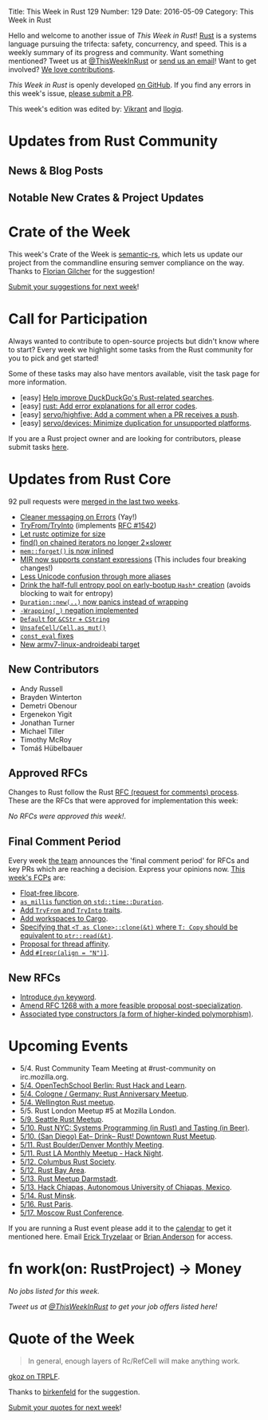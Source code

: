 Title: This Week in Rust 129
Number: 129
Date: 2016-05-09
Category: This Week in Rust

Hello and welcome to another issue of *This Week in Rust*!
[Rust](http://rust-lang.org) is a systems language pursuing the trifecta:
safety, concurrency, and speed. This is a weekly summary of its progress and
community. Want something mentioned? Tweet us at [@ThisWeekInRust](https://twitter.com/ThisWeekInRust) or [send us an
email](mailto:corey@octayn.net?subject=This%20Week%20in%20Rust%20Suggestion)!
Want to get involved? [We love
contributions](https://github.com/rust-lang/rust/blob/master/CONTRIBUTING.md).

*This Week in Rust* is openly developed [on GitHub](https://github.com/cmr/this-week-in-rust).
If you find any errors in this week's issue, [please submit a PR](https://github.com/cmr/this-week-in-rust/pulls).

This week's edition was edited by: [Vikrant](https://github.com/nasa42) and [llogiq](https://github.com/llogiq).

# Updates from Rust Community

## News & Blog Posts



## Notable New Crates & Project Updates



# Crate of the Week

This week's Crate of the Week is [semantic-rs](https://github.com/semantic-rs/semantic-rs), which lets us update our project from the commandline ensuring semver compliance on the way. Thanks to [Florian Gilcher](https://users.rust-lang.org/users/skade) for the suggestion!

[Submit your suggestions for next week][submit_crate]!

[submit_crate]: https://users.rust-lang.org/t/crate-of-the-week/2704

# Call for Participation

Always wanted to contribute to open-source projects but didn't know where to start?
Every week we highlight some tasks from the Rust community for you to pick and get started!

Some of these tasks may also have mentors available, visit the task page for more information.

* [easy] [Help improve DuckDuckGo's Rust-related searches](https://www.reddit.com/r/rust/comments/4gujbf/help_improve_duckduckgos_rustrelated_searches/).
* [easy] [rust: Add error explanations for all error codes](https://github.com/rust-lang/rust/issues/32777).
* [easy] [servo/highfive: Add a comment when a PR receives a push](https://github.com/servo/highfive/issues/101).
* [easy] [servo/devices: Minimize duplication for unsupported platforms](https://github.com/servo/devices/issues/8).

If you are a Rust project owner and are looking for contributors, please submit tasks [here][guidelines].

[guidelines]: https://users.rust-lang.org/t/twir-call-for-participation/4821

# Updates from Rust Core

92 pull requests were [merged in the last two weeks][merged].

[merged]: https://github.com/issues?q=is%3Apr+org%3Arust-lang+is%3Amerged+merged%3A2016-05-02..2016-05-09

* [Cleaner messaging on Errors](https://github.com/rust-lang/rust/pull/32756) (Yay!)
* [TryFrom/TryInto](https://github.com/rust-lang/rust/pull/33426) (implements [RFC #1542](https://github.com/rust-lang/rfcs/blob/master/text/1542-try-from.md))
* [Let rustc optimize for size](https://github.com/rust-lang/rust/pull/32386)
* [find() on chained iterators no longer 2×slower](https://github.com/rust-lang/rust/pull/33289)
* [`mem::forget()` is now inlined](https://github.com/rust-lang/rust/pull/33357)
* [MIR now supports constant expressions](https://github.com/rust-lang/rust/pull/33130) (This includes four breaking changes!)
* [Less Unicode confusion through more aliases](https://github.com/rust-lang/rust/pull/33128/files)
* [Drink the half-full entropy pool on early-bootup `Hash*` creation](https://github.com/rust-lang/rust/pull/33086) (avoids blocking to wait for entropy)
* [`Duration::new(..)` now panics instead of wrapping](https://github.com/rust-lang/rust/pull/33072)
* [`-Wrapping(_)` negation implemented](https://github.com/rust-lang/rust/pull/33067)
* [`Default` for `&CStr` + `CString`](https://github.com/rust-lang/rust/pull/32990)
* [`UnsafeCell/Cell.as_mut()`](https://github.com/rust-lang/rust/pull/32565)
* [`const_eval` fixes](https://github.com/rust-lang/rust/pull/33339)
* [New armv7-linux-androideabi target](https://github.com/rust-lang/rust/pull/33414)

## New Contributors

* Andy Russell
* Brayden Winterton
* Demetri Obenour
* Ergenekon Yigit
* Jonathan Turner
* Michael Tiller
* Timothy McRoy
* Tomáš Hübelbauer

## Approved RFCs

Changes to Rust follow the Rust [RFC (request for comments)
process](https://github.com/rust-lang/rfcs#rust-rfcs). These
are the RFCs that were approved for implementation this week:

*No RFCs were approved this week!*.

## Final Comment Period

Every week [the team](https://rust-lang.org/team.html) announces the
'final comment period' for RFCs and key PRs which are reaching a
decision. Express your opinions now. [This week's FCPs][fcp] are:

[fcp]: https://github.com/rust-lang/rfcs/labels/final-comment-period

* [Float-free libcore](https://github.com/rust-lang/rfcs/pull/1596).
* [`as_millis` function on `std::time::Duration`](https://github.com/rust-lang/rfcs/pull/1547).
* [Add `TryFrom` and `TryInto` traits](https://github.com/rust-lang/rfcs/pull/1542).
* [Add workspaces to Cargo](https://github.com/rust-lang/rfcs/pull/1525).
* [Specifying that `<T as Clone>::clone(&t)` where `T: Copy` should be equivalent to `ptr::read(&t)`](https://github.com/rust-lang/rfcs/pull/1521).
* [Proposal for thread affinity](https://github.com/rust-lang/rfcs/pull/1480).
* [Add `#[repr(align = "N")]`](https://github.com/rust-lang/rfcs/pull/1358).

## New RFCs

* [Introduce `dyn` keyword](https://github.com/rust-lang/rfcs/pull/1603).
* [Amend RFC 1268 with a more feasible proposal post-specialization](https://github.com/rust-lang/rfcs/pull/1600).
* [Associated type constructors (a form of higher-kinded polymorphism)](https://github.com/rust-lang/rfcs/pull/1598).

# Upcoming Events

* 5/4. Rust Community Team Meeting at #rust-community on irc.mozilla.org.
* [5/4. OpenTechSchool Berlin: Rust Hack and Learn](http://www.meetup.com/opentechschool-berlin/).
* [5/4. Cologne / Germany: Rust Anniversary Meetup](http://www.meetup.com/de-DE/Rust-Cologne-Bonn/events/230641335/).
* [5/4. Wellington Rust meetup](http://www.meetup.com/Wellington-Rust-Meetup/events/230650719/).
* 5/5. Rust London Meetup #5 at Mozilla London.
* [5/9. Seattle Rust Meetup](https://www.eventbrite.com/e/mozilla-rust-seattle-meetup-tickets-12222326307?aff=erelexporg).
* [5/10. Rust NYC: Systems Programming (in Rust) and Tasting (in Beer)](http://www.meetup.com/Rust-NYC/events/230401806/).
* [5/10. (San Diego) Eat– Drink– Rust! Downtown Rust Meetup](http://www.meetup.com/San-Diego-Rust/events/230492925/).
* [5/11. Rust Boulder/Denver Monthly Meeting](http://www.meetup.com/Rust-Boulder-Denver/).
* [5/11. Rust LA Monthly Meetup - Hack Night](http://www.meetup.com/Rust-Los-Angeles/events/230365091/).
* [5/12. Columbus Rust Society](http://www.meetup.com/columbus-rs/).
* [5/12. Rust Bay Area](http://www.meetup.com/Rust-Bay-Area/events/230624722/).
* [5/13. Rust Meetup Darmstadt](http://www.meetup.com/de-DE/Rust-Rhein-Main/events/230396961/).
* [5/13. Hack Chiapas, Autonomous University of Chiapas, Mexico](http://hackchiapas.com/).
* [5/14. Rust Minsk](http://www.meetup.com/Rust-%D0%B2-%D0%9C%D0%B8%D0%BD%D1%81%D0%BA%D0%B5/events/229283305/).
* [5/16. Rust Paris](http://www.meetup.com/Rust-Paris).
* [5/17. Moscow Rust Conference](https://rustycrate.ru/%D0%BD%D0%BE%D0%B2%D0%BE%D1%81%D1%82%D0%B8/2016/04/25/colaboratory-rust.html).

If you are running a Rust event please add it to the [calendar] to get
it mentioned here. Email [Erick Tryzelaar][erickt] or [Brian
Anderson][brson] for access.

[calendar]: https://www.google.com/calendar/embed?src=apd9vmbc22egenmtu5l6c5jbfc%40group.calendar.google.com
[erickt]: mailto:erick.tryzelaar@gmail.com
[brson]: mailto:banderson@mozilla.com

# fn work(on: RustProject) -> Money

*No jobs listed for this week.*

*Tweet us at [@ThisWeekInRust](https://twitter.com/ThisWeekInRust) to get your job offers listed here!*

# Quote of the Week

> In general, enough layers of Rc/RefCell will make anything work.

[gkoz on TRPLF](https://users.rust-lang.org/t/how-to-get-static-lifetime/5552/8).

Thanks to [birkenfeld](https://users.rust-lang.org/users/birkenfeld) for the suggestion.

[Submit your quotes for next week][submit]!

[submit]: http://users.rust-lang.org/t/twir-quote-of-the-week/328
